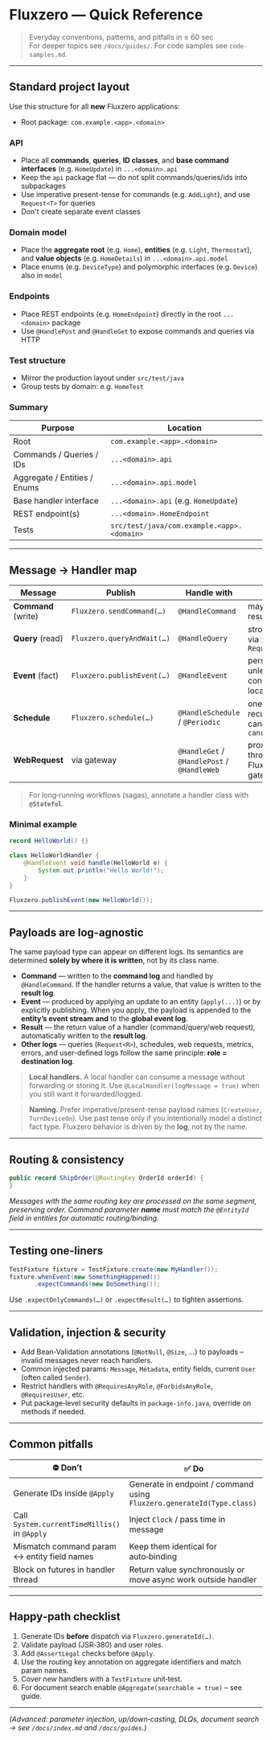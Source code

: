 # Fluxzero — Quick Reference

> Everyday conventions, patterns, and pitfalls in ≤ 60 sec  
> For deeper topics see `/docs/guides/`. For code samples see `code-samples.md`.

---

## Standard project layout

Use this structure for all **new** Fluxzero applications:

- Root package: `com.example.<app>.<domain>`

### API
- Place all **commands**, **queries**, **ID classes**, and **base command interfaces** (e.g. `HomeUpdate`) in `...<domain>.api`
- Keep the `api` package flat — do not split commands/queries/ids into subpackages
- Use imperative present-tense for commands (e.g. `AddLight`), and use `Request<T>` for queries
- Don't create separate event classes

### Domain model
- Place the **aggregate root** (e.g. `Home`), **entities** (e.g. `Light`, `Thermostat`), and **value objects** (e.g. `HomeDetails`) in `...<domain>.api.model`
- Place enums (e.g. `DeviceType`) and polymorphic interfaces (e.g. `Device`) also in `model`

### Endpoints
- Place REST endpoints (e.g. `HomeEndpoint`) directly in the root `...<domain>` package
- Use `@HandlePost` and `@HandleGet` to expose commands and queries via HTTP

### Test structure
- Mirror the production layout under `src/test/java`
- Group tests by domain: e.g. `HomeTest`

### Summary
| Purpose                      | Location                                   |
|------------------------------|--------------------------------------------|
| Root                         | `com.example.<app>.<domain>`               |
| Commands / Queries / IDs     | `...<domain>.api`                          |
| Aggregate / Entities / Enums | `...<domain>.api.model`                    |
| Base handler interface       | `...<domain>.api` (e.g. `HomeUpdate`)      |
| REST endpoint(s)             | `...<domain>.HomeEndpoint`                 |
| Tests                        | `src/test/java/com.example.<app>.<domain>` |

---

## Message → Handler map

| Message             | Publish                     | Handle with                                 | Notes                                              |
|---------------------|-----------------------------|---------------------------------------------|----------------------------------------------------|
| **Command** (write) | `Fluxzero.sendCommand(…)`   | `@HandleCommand`                            | may return result                                  |
| **Query** (read)    | `Fluxzero.queryAndWait(…)`  | `@HandleQuery`                              | strongly‑typed via `implements Request<R>`         |
| **Event** (fact)    | `Fluxzero.publishEvent(…)`  | `@HandleEvent`                              | persisted unless consumed locally                  |
| **Schedule**        | `Fluxzero.schedule(…)`      | `@HandleSchedule` / `@Periodic`             | one‑off or recurring; cancel with `cancelSchedule` |
| **WebRequest**      | via gateway                 | `@HandleGet` / `@HandlePost` / `@HandleWeb` | proxied through Fluxzero gateway                   |

> For long‑running workflows (sagas), annotate a handler class with **`@Stateful`**.

### Minimal example

[//]: # (@formatter:off)
```java
record HelloWorld() {}

class HelloWorldHandler {
    @HandleEvent void handle(HelloWorld e) {
        System.out.println("Hello World!");
    }
}

Fluxzero.publishEvent(new HelloWorld());
```
[//]: # (@formatter:on)

---

## Payloads are log-agnostic

The same payload type can appear on different logs. Its semantics are determined **solely by where it is written**, not
by its class name.

- **Command** — written to the **command log** and handled by `@HandleCommand`. If the handler returns a value, that
  value is written to the **result log**.
- **Event** — produced by applying an update to an entity (`apply(...)`) or by explicitly publishing. When you apply,
  the payload is appended to the **entity’s event stream** **and** to the **global event log**.
- **Result** — the return value of a handler (command/query/web request), automatically written to the **result log**.
- **Other logs** — queries (`Request<R>`), schedules, web requests, metrics, errors, and user-defined logs follow the
  same principle: **role = destination log**.

> **Local handlers.** A local handler can consume a message without forwarding or storing it. Use
`@LocalHandler(logMessage = true)` when you still want it forwarded/logged.

> **Naming.** Prefer imperative/present-tense payload names (`CreateUser`, `TurnDeviceOn`). Use past tense only if you
> intentionally model a distinct fact type. Fluxzero behavior is driven by the **log**, not by the name.

---

## Routing & consistency

```java
public record ShipOrder(@RoutingKey OrderId orderId) {
}
```

*Messages with the same routing key are processed on the same segment, preserving order.*
*Command parameter **name** must match the `@EntityId` field in entities for automatic routing/binding.*

---

## Testing one‑liners

[//]: # (@formatter:off)
```java
TestFixture fixture = TestFixture.create(new MyHandler());
fixture.whenEvent(new SomethingHappened())
       .expectCommands(new DoSomething());
```
[//]: # (@formatter:on)

Use `.expectOnlyCommands(…)` or `.expectResult(…)` to tighten assertions.

---

## Validation, injection & security

- Add Bean‑Validation annotations (`@NotNull`, `@Size`, …) to payloads – invalid messages never reach handlers.
- Common injected params: `Message`, `Metadata`, entity fields, current `User` (often called `Sender`).
- Restrict handlers with `@RequiresAnyRole`, `@ForbidsAnyRole`, `@RequiresUser`, etc.
- Put package‑level security defaults in `package‑info.java`, override on methods if needed.

---

## Common pitfalls

| ⛔ Don’t                                       | ✅ Do                                                                        |
|-----------------------------------------------|-----------------------------------------------------------------------------|
| Generate IDs inside `@Apply`                  | Generate in endpoint / command using `Fluxzero.generateId(Type.class)` |
| Call `System.currentTimeMillis()` in `@Apply` | Inject `Clock` / pass time in message                                       |
| Mismatch command param ↔ entity field names   | Keep them identical for auto‑binding                                        |
| Block on futures in handler thread            | Return value synchronously or move async work outside handler               |

---

## Happy‑path checklist

1. Generate IDs **before** dispatch via `Fluxzero.generateId(…)`.
2. Validate payload (JSR‑380) and user roles.
3. Add `@AssertLegal` checks before `@Apply`.
4. Use the routing key annotation on aggregate identifiers and match param names.
5. Cover new handlers with a `TestFixture` unit‑test.
6. For document search enable `@Aggregate(searchable = true)` – see guide.

---

*(Advanced: parameter injection, up/down‑casting, DLQs, document search → see `/docs/index.md` and `/docs/guides`.)*